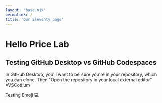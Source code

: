 ```yaml
---
layout: 'base.njk'
permalink: /
title: 'Our Eleventy page'
---
```


# Hello Price Lab

## Testing GitHub Desktop vs GitHub Codespaces

In GitHub Desktop, you'll want to be sure you're in your repository, which you can clone. 
Then "Open the repository in your local external editor" =VSCodium

Testing Emoji :computer: